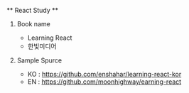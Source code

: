 ** React Study **

1. Book name
    - Learning React
    - 한빛미디어

2. Sample Spurce
    - KO : https://github.com/enshahar/learning-react-kor
    - EN : https://github.com/moonhighway/earning-react